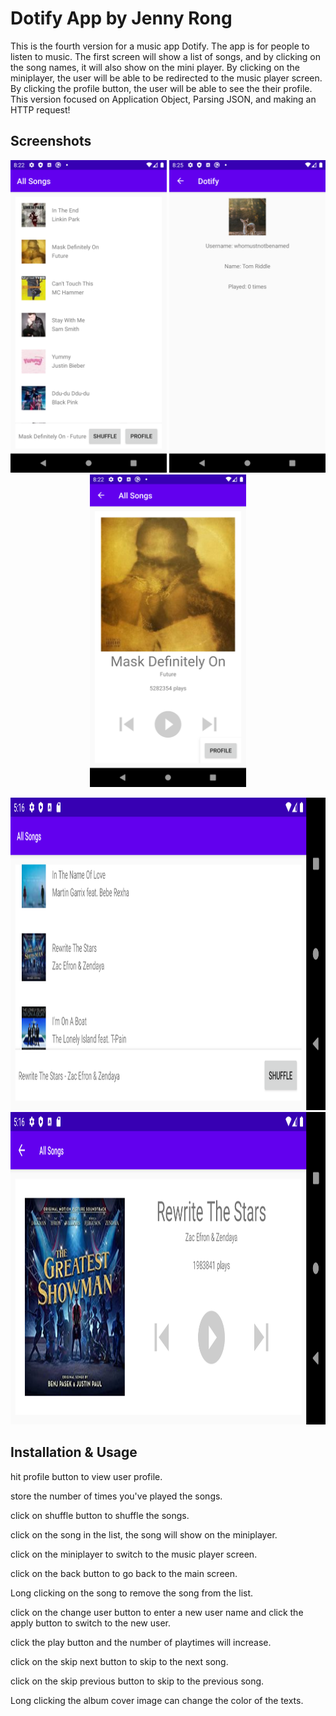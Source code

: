 # Dotify App by Jenny Rong

This is the fourth version for a music app Dotify. The app is for people to listen to music. The first screen will show a list of songs, and by clicking on the song names, it will also show on the mini player. By clicking on the miniplayer, the user will be able to be redirected to the music player screen. By clicking the profile button, the user will be able to see the their profile. This version focused on Application Object, Parsing JSON, and making an HTTP request!


## Screenshots
<p align="middle">
<img src="./screenshot8.png" alt="Screenshot of the app" height="500" />
<img src="./screenshot7.png" alt="Screenshot of the app" height="500" />
<img src="./screenshot6.png" alt="Screenshot of the app" height="500" />
</p>
<p align="middle">
<img src="./screenshot4.png" alt="Screenshot of the app" height="500" />
<img src="./screenshot5.png" alt="Screenshot of the app" height="500" />
<p align="middle">

## Installation & Usage
hit profile button to view user profile.

store the number of times you've played the songs.

click on shuffle button to shuffle the songs.

click on the song in the list, the song will show on the miniplayer.

click on the miniplayer to switch to the music player screen.

click on the back button to go back to the main screen. 

Long clicking on the song to remove the song from the list.

click on the change user button to enter a new user name and click the apply button to switch to the new user.

click the play button and the number of playtimes will increase.

click on the skip next button to skip to the next song.

click on the skip previous button to skip to the previous song. 

Long clicking the album cover image can change the color of the texts. 
